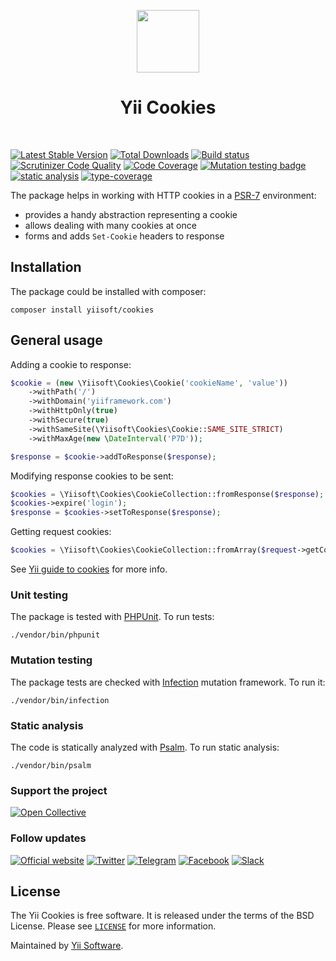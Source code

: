 <p align="center">
    <a href="https://github.com/yiisoft" target="_blank">
        <img src="https://yiisoft.github.io/docs/images/yii_logo.svg" height="100px">
    </a>
    <h1 align="center">Yii Cookies</h1>
    <br>
</p>

[![Latest Stable Version](https://poser.pugx.org/yiisoft/cookies/v/stable.png)](https://packagist.org/packages/yiisoft/cookies)
[![Total Downloads](https://poser.pugx.org/yiisoft/cookies/downloads.png)](https://packagist.org/packages/yiisoft/cookies)
[![Build status](https://github.com/yiisoft/cookies/workflows/build/badge.svg)](https://github.com/yiisoft/cookies/actions?query=workflow%3Abuild)
[![Scrutinizer Code Quality](https://scrutinizer-ci.com/g/yiisoft/cookies/badges/quality-score.png?b=master)](https://scrutinizer-ci.com/g/yiisoft/cookies/?branch=master)
[![Code Coverage](https://scrutinizer-ci.com/g/yiisoft/cookies/badges/coverage.png?b=master)](https://scrutinizer-ci.com/g/yiisoft/cookies/?branch=master)
[![Mutation testing badge](https://img.shields.io/endpoint?style=flat&url=https%3A%2F%2Fbadge-api.stryker-mutator.io%2Fgithub.com%2Fyiisoft%2Fcookies%2Fmaster)](https://dashboard.stryker-mutator.io/reports/github.com/yiisoft/cookies/master)
[![static analysis](https://github.com/yiisoft/cookies/workflows/static%20analysis/badge.svg)](https://github.com/yiisoft/cookies/actions?query=workflow%3A%22static+analysis%22)
[![type-coverage](https://shepherd.dev/github/yiisoft/cookies/coverage.svg)](https://shepherd.dev/github/yiisoft/cookies)

The package helps in working with HTTP cookies in a [PSR-7](https://www.php-fig.org/psr/psr-7/) environment:
 
- provides a handy abstraction representing a cookie
- allows dealing with many cookies at once
- forms and adds `Set-Cookie` headers to response

## Installation

The package could be installed with composer:

```
composer install yiisoft/cookies
```

## General usage

Adding a cookie to response:

```php
$cookie = (new \Yiisoft\Cookies\Cookie('cookieName', 'value'))
    ->withPath('/')
    ->withDomain('yiiframework.com')
    ->withHttpOnly(true)
    ->withSecure(true)
    ->withSameSite(\Yiisoft\Cookies\Cookie::SAME_SITE_STRICT)
    ->withMaxAge(new \DateInterval('P7D'));

$response = $cookie->addToResponse($response);
```

Modifying response cookies to be sent:

```php
$cookies = \Yiisoft\Cookies\CookieCollection::fromResponse($response);
$cookies->expire('login');
$response = $cookies->setToResponse($response);
```

Getting request cookies:

```php
$cookies = \Yiisoft\Cookies\CookieCollection::fromArray($request->getCookieParams());
```

See [Yii guide to cookies](https://github.com/yiisoft/docs/blob/master/guide/en/runtime/cookies.md) for more info.

### Unit testing

The package is tested with [PHPUnit](https://phpunit.de/). To run tests:

```shell
./vendor/bin/phpunit
```

### Mutation testing

The package tests are checked with [Infection](https://infection.github.io/) mutation framework. To run it:

```shell
./vendor/bin/infection
```

### Static analysis

The code is statically analyzed with [Psalm](https://psalm.dev/). To run static analysis:

```shell
./vendor/bin/psalm
```

### Support the project

[![Open Collective](https://img.shields.io/badge/Open%20Collective-sponsor-7eadf1?logo=open%20collective&logoColor=7eadf1&labelColor=555555)](https://opencollective.com/yiisoft)

### Follow updates

[![Official website](https://img.shields.io/badge/Powered_by-Yii_Framework-green.svg?style=flat)](https://www.yiiframework.com/)
[![Twitter](https://img.shields.io/badge/twitter-follow-1DA1F2?logo=twitter&logoColor=1DA1F2&labelColor=555555?style=flat)](https://twitter.com/yiiframework)
[![Telegram](https://img.shields.io/badge/telegram-join-1DA1F2?style=flat&logo=telegram)](https://t.me/yii3en)
[![Facebook](https://img.shields.io/badge/facebook-join-1DA1F2?style=flat&logo=facebook&logoColor=ffffff)](https://www.facebook.com/groups/yiitalk)
[![Slack](https://img.shields.io/badge/slack-join-1DA1F2?style=flat&logo=slack)](https://yiiframework.com/go/slack)

## License

The Yii Cookies is free software. It is released under the terms of the BSD License.
Please see [`LICENSE`](./LICENSE.md) for more information.

Maintained by [Yii Software](https://www.yiiframework.com/).
